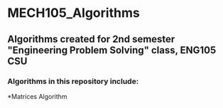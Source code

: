 # MECH105_Algorithms
## Algorithms created for 2nd semester "Engineering Problem Solving" class, ENG105 CSU
### Algorithms in this repository include:
*Matrices Algorithm


